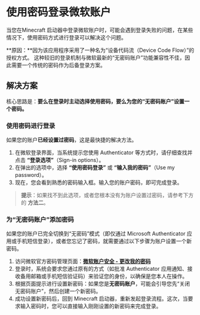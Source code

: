 # 使用密码登录微软账户

当您在Minecraft 启动器中登录微软账户时，可能会遇到登录失败的问题，在某些情况下，使用密码方式进行登录可以解决这个问题。

**原因：**因为该应用程序采用了一种名为“设备代码流（Device Code Flow）”的授权方式。
这种较旧的登录机制与微软最新的“无密码账户”功能兼容性不佳，因此需要一个传统的密码作为后备登录方案。

## 解决方案

核心思路是：**要么在登录时主动选择使用密码，要么为您的“无密码账户”设置一个密码。**

### 使用密码进行登录

如果您的账户**已经设置过密码**，这是最快捷的解决方法。

1. 在微软登录界面，当系统提示您使用 Authenticator 等方式时，请仔细查找并点击 **“登录选项”**（Sign-in options）。
2. 在弹出的选项中，选择 **“使用密码登录”** 或 **“输入我的密码”**（Use my password）。
3. 现在，您会看到熟悉的密码输入框。输入您的账户密码，即可完成登录。

> **提示**：如果找不到此选项，或者您根本没有为账户设置过密码，请参考下方的 **方法二**。

### 为“无密码账户”添加密码

如果您的账户已完全切换到“无密码”模式（即仅通过 Microsoft Authenticator 应用或手机短信登录），或者您忘记了密码，就需要通过以下步骤为账户设置一个新密码。

1. 访问微软官方密码管理页面：[**微软账户安全 - 更改我的密码**](https://account.live.com/password/Change)
2. 登录时，系统会要求您通过原有的方式（如批准 Authenticator 应用通知、接收备用邮箱或手机短信验证码）来验证您的身份，以确保是您本人在操作。
3. 根据页面提示进行设置新密码：如果您是**无密码账户**，可能会引导您先“关闭无密码账户”，然后创建一个新密码。
4. 成功设置新密码后，回到 Minecraft 启动器，重新发起登录流程。这次，当要求输入密码时，您可以直接输入刚刚设置的新密码来完成登录。
